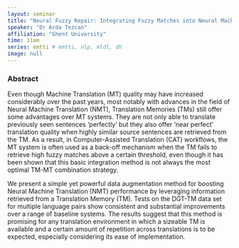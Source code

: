 ```yaml
---
layout: seminar
title: "Neural Fuzzy Repair: Integrating Fuzzy Matches into Neural Machine Translation"
speaker: "Dr Arda Tezcan"
affiliation: "Ghent University"
time: 11am
series: emtti # emtti, nlp, mldl, dh 
image: null 
---
```


### Abstract

Even though Machine Translation (MT) quality may have increased considerably over the past years, most notably with advances in the field of Neural Machine Translation (NMT), Translation Memories (TMs) still offer some advantages over MT systems. They are not only able to translate previously seen sentences ‘perfectly’ but they also offer ‘near perfect’ translation quality when highly similar source sentences are retrieved from
the TM. As a result, in Computer-Assisted Translation (CAT) workflows, the MT system is often used as a back-off mechanism when the TM fails to retrieve high fuzzy matches above a certain threshold, even though it has been shown that this basic integration method is not always the most optimal TM-MT combination strategy.
 
We present a simple yet powerful data augmentation method for boosting Neural Machine Translation (NMT) performance by leveraging information retrieved from a Translation Memory (TM). Tests on the DGT-TM data set for multiple language pairs show consistent and substantial improvements over a range of baseline systems. The results suggest
that this method is promising for any translation environment in which a sizeable TM is
available and a certain amount of repetition across translations is to be expected, especially
considering its ease of implementation.
